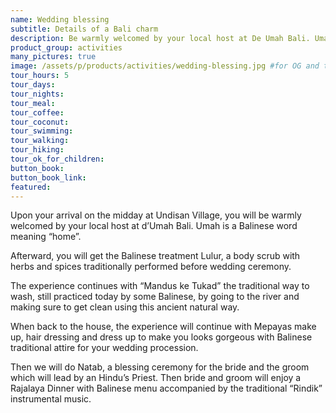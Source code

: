 ```yaml
---
name: Wedding blessing
subtitle: Details of a Bali charm
description: Be warmly welcomed by your local host at De Umah Bali. Umah is a Balinese word meaning home. Afterward, you will get the Balinese treatment Lulur, a body scrub with herbs and spices traditionally performed before wedding ceremony.
product_group: activities
many_pictures: true
image: /assets/p/products/activities/wedding-blessing.jpg #for OG and twitter cards
tour_hours: 5
tour_days:
tour_nights:
tour_meal:
tour_coffee:
tour_coconut:
tour_swimming:
tour_walking:
tour_hiking:
tour_ok_for_children:
button_book:
button_book_link:
featured:
---
```

Upon your arrival on the midday at Undisan Village, you will be warmly welcomed by your local host at d’Umah Bali. Umah is a Balinese word meaning “home”.

Afterward, you will get the Balinese treatment Lulur, a body scrub with herbs and spices traditionally performed before wedding ceremony.

The experience continues with “Mandus ke Tukad” the traditional way to wash, still practiced today by some Balinese, by going to the river and making sure to get clean using this ancient natural way.

When back to the house, the experience will continue with Mepayas make up, hair dressing and dress up to make you looks gorgeous with Balinese traditional attire for your wedding procession.

Then we will do Natab, a blessing ceremony for the bride and the groom which will lead by an Hindu’s Priest. Then bride and groom will enjoy a Rajalaya Dinner with Balinese menu accompanied by the traditional “Rindik” instrumental music.
